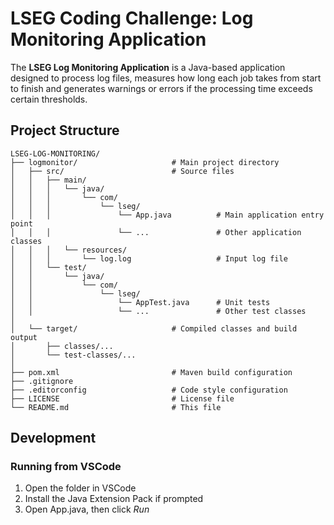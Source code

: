 # LSEG Coding Challenge: Log Monitoring Application

The **LSEG Log Monitoring Application** is a Java-based application designed to process log 
files, measures how long each job takes from start to finish and generates warnings or errors 
if the processing time exceeds certain thresholds.

## Project Structure

```text
LSEG-LOG-MONITORING/
├── logmonitor/                     # Main project directory
│   ├── src/                        # Source files
│   │   ├── main/
│   │   │   └── java/
│   │   │       └── com/
│   │   │           └── lseg/
│   │   │               └── App.java          # Main application entry point
│   │   │               └── ...               # Other application classes
│   │   │   └── resources/
│   │   │       └── log.log                   # Input log file
│   │   └── test/
│   │       └── java/
│   │           └── com/
│   │               └── lseg/
│   │                   └── AppTest.java      # Unit tests
│   │                   └── ...               # Other test classes
│
│   └── target/                     # Compiled classes and build output
│       ├── classes/...
│       └── test-classes/...
│
├── pom.xml                         # Maven build configuration
├── .gitignore
├── .editorconfig                   # Code style configuration
├── LICENSE                         # License file
└── README.md                       # This file
```

## Development

### Running from VSCode

1. Open the folder in VSCode
1. Install the Java Extension Pack if prompted
1. Open App.java, then click _Run_